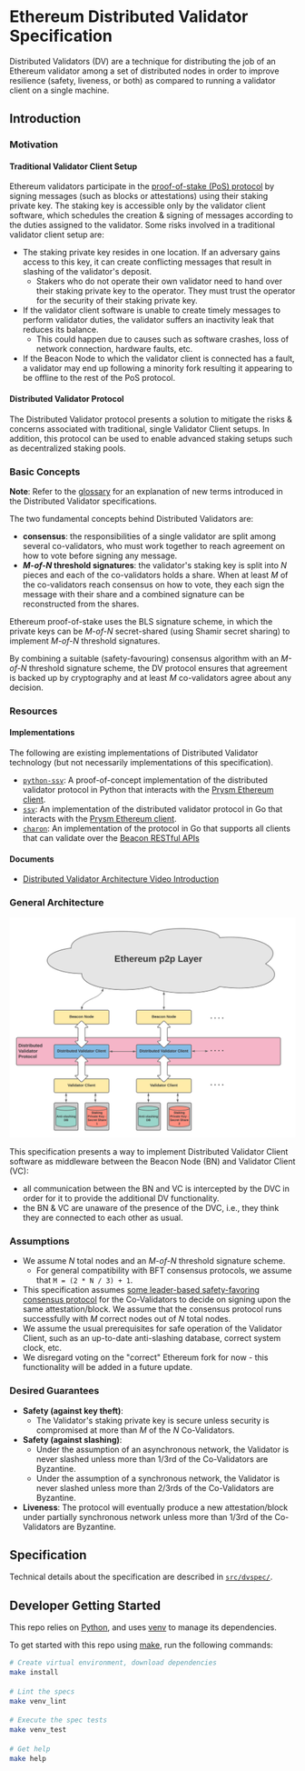# Ethereum Distributed Validator Specification

Distributed Validators (DV) are a technique for distributing the job of an Ethereum validator among a set of distributed nodes in order to improve resilience (safety, liveness, or both) as compared to running a validator client on a single machine.

## Introduction

### Motivation

#### Traditional Validator Client Setup

Ethereum validators participate in the [proof-of-stake (PoS) protocol](https://github.com/ethereum/consensus-specs) by signing messages (such as blocks or attestations) using their staking private key. The staking key is accessible only by the validator client software, which schedules the creation & signing of messages according to the duties assigned to the validator. Some risks involved in a traditional validator client setup are:

- The staking private key resides in one location. If an adversary gains access to this key, it can create conflicting messages that result in slashing of the validator's deposit.
  - Stakers who do not operate their own validator need to hand over their staking private key to the operator. They must trust the operator for the security of their staking private key.
- If the validator client software is unable to create timely messages to perform validator duties, the validator suffers an inactivity leak that reduces its balance.
  - This could happen due to causes such as software crashes, loss of network connection, hardware faults, etc.
- If the Beacon Node to which the validator client is connected has a fault, a validator may end up following a minority fork resulting it appearing to be offline to the rest of the PoS protocol.

#### Distributed Validator Protocol

The Distributed Validator protocol presents a solution to mitigate the risks & concerns associated with traditional, single Validator Client setups. In addition, this protocol can be used to enable advanced staking setups such as decentralized staking pools.

### Basic Concepts

**Note**: Refer to the [glossary](glossary.md) for an explanation of new terms introduced in the Distributed Validator specifications.

The two fundamental concepts behind Distributed Validators are:

- **consensus**: the responsibilities of a single validator are split among several co-validators, who must work together to reach agreement on how to vote before signing any message.
- **_M-of-N_ threshold signatures**: the validator's staking key is split into _N_ pieces and each of the co-validators holds a share. When at least _M_ of the co-validators reach consensus on how to vote, they each sign the message with their share and a combined signature can be reconstructed from the shares.

Ethereum proof-of-stake uses the BLS signature scheme, in which the private keys can be _M-of-N_ secret-shared (using Shamir secret sharing) to implement _M-of-N_ threshold signatures.

By combining a suitable (safety-favouring) consensus algorithm with an _M-of-N_ threshold signature scheme, the DV protocol ensures that agreement is backed up by cryptography and at least _M_ co-validators agree about any decision.

### Resources

#### Implementations

The following are existing implementations of Distributed Validator technology (but not necessarily implementations of this specification).

- [`python-ssv`](https://github.com/dankrad/python-ssv): A proof-of-concept implementation of the distributed validator protocol in Python that interacts with the [Prysm Ethereum client](https://github.com/prysmaticlabs/prysm).
- [`ssv`](https://github.com/bloxapp/ssv): An implementation of the distributed validator protocol in Go that interacts with the [Prysm Ethereum client](https://github.com/prysmaticlabs/prysm).
- [`charon`](https://github.com/ObolNetwork/charon): An implementation of the protocol in Go that supports all clients that can validate over the [Beacon RESTful APIs](https://ethereum.github.io/beacon-APIs/#/ValidatorRequiredApi)

#### Documents

- [Distributed Validator Architecture Video Introduction](https://www.youtube.com/watch?v=awBX1SrXOhk)

### General Architecture

![General Architecture](figures/general-architecture.png)

This specification presents a way to implement Distributed Validator Client software as middleware between the Beacon Node (BN) and Validator Client (VC):

- all communication between the BN and VC is intercepted by the DVC in order for it to provide the additional DV functionality.
- the BN & VC are unaware of the presence of the DVC, i.e., they think they are connected to each other as usual.

### Assumptions

- We assume _N_ total nodes and an _M-of-N_ threshold signature scheme.
  - For general compatibility with BFT consensus protocols, we assume that `M = (2 * N / 3) + 1`.
- This specification assumes [some leader-based safety-favoring consensus protocol](src/dvspec/consensus.py) for the Co-Validators to decide on signing upon the same attestation/block. We assume that the consensus protocol runs successfully with _M_ correct nodes out of _N_ total nodes.
- We assume the usual prerequisites for safe operation of the Validator Client, such as an up-to-date anti-slashing database, correct system clock, etc.
- We disregard voting on the "correct" Ethereum fork for now - this functionality will be added in a future update.

### Desired Guarantees

- **Safety (against key theft)**:
  - The Validator's staking private key is secure unless security is compromised at more than _M_ of the _N_ Co-Validators.
- **Safety (against slashing)**:
  - Under the assumption of an asynchronous network, the Validator is never slashed unless more than 1/3rd of the Co-Validators are Byzantine.
  - Under the assumption of a synchronous network, the Validator is never slashed unless more than 2/3rds of the Co-Validators are Byzantine.
- **Liveness**: The protocol will eventually produce a new attestation/block under partially synchronous network unless more than 1/3rd of the Co-Validators are Byzantine.

## Specification

Technical details about the specification are described in [`src/dvspec/`](src/dvspec/).

## Developer Getting Started

This repo relies on [Python](https://www.python.org/), and uses [venv](https://docs.python.org/3/library/venv.html) to manage its dependencies.

To get started with this repo using [make](https://www.gnu.org/software/make/manual/make.html), run the following commands:

```sh
# Create virtual environment, download dependencies
make install

# Lint the specs
make venv_lint

# Execute the spec tests
make venv_test

# Get help
make help
```
